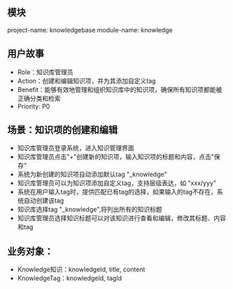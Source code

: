 ## 模块
project-name: knowledgebase
module-name: knowledge

## 用户故事
- Role：知识库管理员
- Action：创建和编辑知识项，并为其添加自定义tag
- Benefit：能够有效地管理和组织知识库中的知识项，确保所有知识项都能被正确分类和检索
- Priority: P0

## 场景：知识项的创建和编辑
- 知识库管理员登录系统，进入知识管理界面
- 知识库管理员点击"+"创建新的知识项，输入知识项的标题和内容，点击"保存"
- 系统为新创建的知识项自动添加默认tag "_knowledge"
- 知识库管理员可以为知识项添加自定义tag，支持层级表达，如 "xxx/yyy"
- 系统在用户输入tag时，提供匹配已有tag的选择，如果输入的tag不存在，系统自动创建该tag
- 知识库选择tag "_knowledge",将列出所有的知识标题
- 知识库管理员选择知识标题可以对该知识进行查看和编辑，修改其标题、内容和tag

## 业务对象：
- Knowledge知识：knowledgeId, title, content
- KnowledgeTag：knowledgeId, tagId

